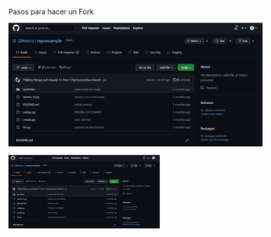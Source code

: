 Pasos para hacer un Fork

![Alt Text](./fork.gif)

<img src="./fork.gif" width="300" heigth="400" />
